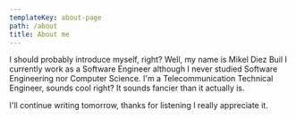```yaml
---
templateKey: about-page
path: /about
title: About me
---
```

I should probably introduce myself, right? Well, my name is Mikel Diez Buil I currently work as a Software Engineer although I never studied Software Engineering nor Computer Science. I'm a Telecommunication Technical Engineer, sounds cool right? It sounds fancier than it actually is.

I'll continue writing tomorrow, thanks for listening I really appreciate it.